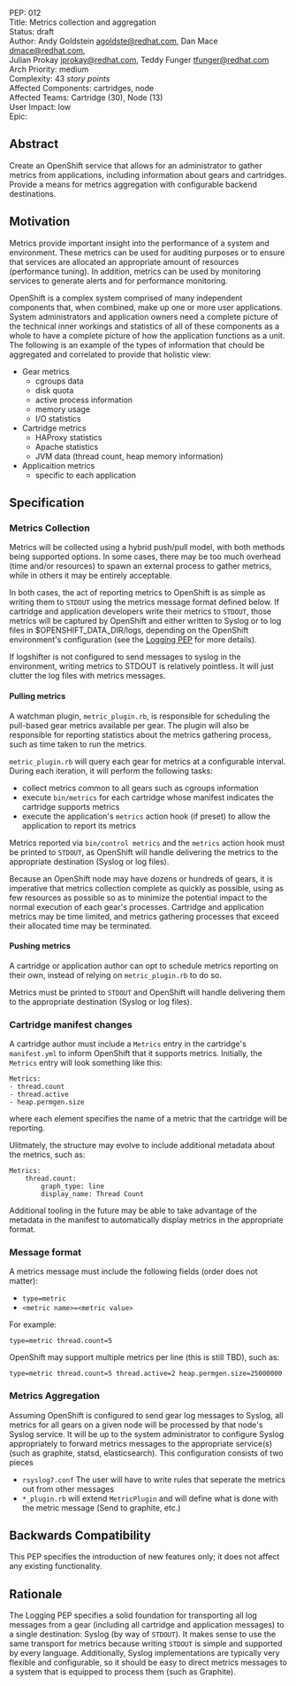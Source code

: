 PEP: 012  
Title: Metrics collection and aggregation  
Status: draft  
Author: Andy Goldstein <agoldste@redhat.com>, Dan Mace <dmace@redhat.com>,  
Julian Prokay <jprokay@redhat.com>, Teddy Funger <tfunger@redhat.com>  
Arch Priority: medium  
Complexity:  43 *story points*  
Affected Components: cartridges, node  
Affected Teams: Cartridge (30), Node (13)  
User Impact: low  
Epic:    
   
 
Abstract
--------
Create an OpenShift service that allows for an administrator to gather metrics from applications, including information about gears and cartridges. Provide a means for metrics aggregation with configurable backend destinations.


Motivation
----------
Metrics provide important insight into the performance of a system and environment. These metrics can be used for auditing purposes or to ensure that services are allocated an appropriate amount of resources (performance tuning). In addition, metrics can be used by monitoring services to generate alerts and for performance monitoring.

OpenShift is a complex system comprised of many independent components that, when combined, make up one or more user applications. System administrators and application owners need a complete picture of the technical inner workings and statistics of all of these components as a whole to have a complete picture of how the application functions as a unit. The following is an example of the types of information that chould be aggregated and correlated to provide that holistic view:

- Gear metrics
	- cgroups data
	- disk quota
	- active process information
	- memory usage
	- I/O statistics
- Cartridge metrics
	- HAProxy statistics
	- Apache statistics
	- JVM data (thread count, heap memory information)
- Applicaition metrics
	- specific to each application

Specification
-------------
### Metrics Collection
Metrics will be collected using a hybrid push/pull model, with both methods being supported options. In some cases, there may be too much overhead (time and/or resources) to spawn an external process to gather metrics, while in others it may be entirely acceptable.

In both cases, the act of reporting metrics to OpenShift is as simple as writing them to `STDOUT` using the metrics message format defined below. If cartridge and application developers write their metrics to `STDOUT`, those metrics will be captured by OpenShift and either written to Syslog or to log files in $OPENSHIFT_DATA_DIR/logs, depending on the OpenShift environment's configuration (see the [Logging PEP](https://github.com/openshift/openshift-pep/blob/master/openshift-pep-009-logging.md) for more details).

If logshifter is not configured to send messages to syslog in the environment, writing metrics to STDOUT is relatively pointless. It will just clutter the log files with metrics messages.

#### Pulling metrics
A watchman plugin, `metric_plugin.rb`, is responsible for scheduling the pull-based gear metrics available per gear. The plugin will also be responsible for reporting statistics about the metrics gathering process, such as time taken to run the metrics.

`metric_plugin.rb` will query each gear for metrics at a configurable interval. During each iteration, it will perform the following tasks:

- collect metrics common to all gears such as cgroups information
- execute `bin/metrics` for each cartridge whose manifest indicates the cartridge supports metrics
- execute the application's `metrics` action hook (if preset) to allow the application to report its metrics

Metrics reported via `bin/control metrics` and the `metrics` action hook must be printed to `STDOUT`, as OpenShift will handle delivering the metrics to the appropriate destination (Syslog or log files).

Because an OpenShift node may have dozens or hundreds of gears, it is imperative that metrics collection complete as quickly as possible, using as few resources as possible so as to minimize the potential impact to the normal execution of each gear's processes. Cartridge and application metrics may be time limited, and metrics gathering processes that exceed their allocated time may be terminated.


#### Pushing metrics
A cartridge or application author can opt to schedule metrics reporting on their own, instead of relying on `metric_plugin.rb` to do so. 

Metrics must be printed to `STDOUT` and OpenShift will handle delivering them to the appropriate destination (Syslog or log files).


### Cartridge manifest changes
A cartridge author must include a `Metrics` entry in the cartridge's `manifest.yml` to inform OpenShift that it supports metrics. Initially, the `Metrics` entry will look something like this:

	Metrics:
	- thread.count
	- thread.active
	- heap.permgen.size

where each element specifies the name of a metric that the cartridge will be reporting.

Ulitmately, the structure may evolve to include additional metadata about the metrics, such as:

	Metrics:
		thread.count:
			graph_type: line
			display_name: Thread Count

Additional tooling in the future may be able to take advantage of the metadata in the manifest to automatically display metrics in the appropriate format.


### Message format
A metrics message must include the following fields (order does not matter):

- `type=metric`
- `<metric name>=<metric value>`

For example:

	type=metric thread.count=5

OpenShift may support multiple metrics per line (this is still TBD), such as:

	type=metric thread.count=5 thread.active=2 heap.permgen.size=25000000

### Metrics Aggregation
Assuming OpenShift is configured to send gear log messages to Syslog, all metrics for all gears on a given node will be processed by that node's Syslog service. It will be up to the system administrator to configure Syslog appropriately to forward metrics messages to the appropriate service(s) (such as graphite, statsd, elasticsearch). This configuration consists of two pieces

- `rsyslog7.conf` The user will have to write rules that seperate the metrics out from other messages
- `*_plugin.rb` will extend `MetricPlugin` and will define what is done with the metric message (Send to graphite, etc.)


Backwards Compatibility
-----------------------
This PEP specifies the introduction of new features only; it does not affect any existing functionality.


Rationale
---------
The Logging PEP specifies a solid foundation for transporting all log messages from a gear (including all cartridge and application messages) to a single destination: Syslog (by way of `STDOUT`). It makes sense to use the same transport for metrics because writing `STDOUT` is simple and supported by every language. Additionally, Syslog implementations are typically very flexible and configurable, so it should be easy to direct metrics messages to a system that is equipped to process them (such as Graphite).